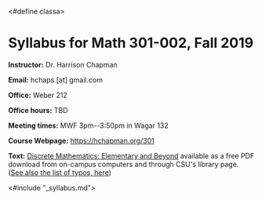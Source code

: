 <#define classa>
# Syllabus for Math 301-002, Fall 2019

**Instructor:** Dr. Harrison Chapman

**Email:** hchaps [at] gmail.com

**Office:** Weber 212

**Office hours:** TBD

**Meeting times:** MWF 3pm--3:50pm in Wagar 132

**Course Webpage:** <https://hchapman.org/301>

**Text:** [Discrete Mathematics: Elementary and Beyond](https://link.springer.com/10.1007/b97469) available as a free PDF download from on-campus computers and through CSU's library page. ([See also the list of typos, here](https://www.math.colostate.edu/~adams/teaching/TyposMath301.pdf))

<#include "_syllabus.md">
